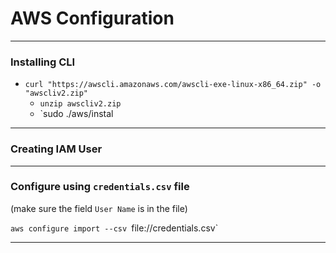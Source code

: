 # AWS Configuration
___
### Installing CLI
- `curl "https://awscli.amazonaws.com/awscli-exe-linux-x86_64.zip" -o "awscliv2.zip"` 
	- `unzip awscliv2.zip` 
	- `sudo ./aws/instal

___
### Creating IAM User

___
### Configure using `credentials.csv` file
(make sure the field `User Name` is in the file)

`aws configure import --csv `file://credentials.csv`

___
